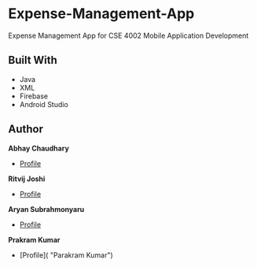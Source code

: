 # Expense-Management-App
Expense Management App for CSE 4002 Mobile Application Development

## Built With

- Java
- XML
- Firebase
- Android Studio

## Author

**Abhay Chaudhary**

- [Profile](https://github.com/Abhayindia "Abhay Chaudhary")

**Ritvij Joshi**

- [Profile](https://github.com/ritvijrj "Ritvij Joshi")

**Aryan Subrahmonyaru**

- [Profile](https://github.com/Aryan999900 "Aryan Subrahmonyaru")

**Prakram Kumar**

- [Profile]( "Parakram Kumar")
